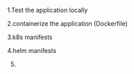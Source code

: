 1.Test the application locally

2.containerize the application (Dockerfile)

3.k8s manifests

4.helm manifests

5.

